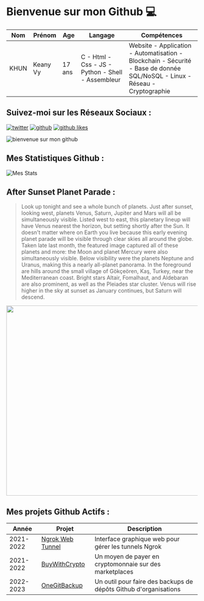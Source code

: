 # Bienvenue sur mon Github 💻
| Nom | Prénom | Age | Langage | Compétences |
|---  |---     |---  |---      |---
| KHUN | Keany Vy | 17 ans | C - Html - Css - JS - Python - Shell - Assembleur | Website - Application - Automatisation - Blockchain - Sécurité - Base de donnée SQL/NoSQL - Linux - Réseau - Cryptographie |

## Suivez-moi sur les Réseaux Sociaux :
[![twitter](https://img.shields.io/twitter/follow/thisiskeanyvy?style=social)](https://twitter.com/thisiskeanyvy)
[![github](https://img.shields.io/github/followers/thisiskeanyvy?style=social)](https://github.com/thisiskeanyvy?tab=followers)
[![github likes](https://img.shields.io/github/stars/thisiskeanyvy?style=social)](https://github.com/thisiskeanyvy)

![bienvenue sur mon github](https://thisiskeanyvy-hosting.pages.dev/banner.gif)

## Mes Statistiques Github :
![Mes Stats](https://github-readme-stats.vercel.app/api?username=thisiskeanyvy&show_icons=true&theme=radical)

## After Sunset Planet Parade :

> Look up tonight and see a whole bunch of planets. Just after sunset, looking west, planets Venus, Saturn, Jupiter and Mars will all be simultaneously visible. Listed west to east, this planetary lineup will have Venus nearest the horizon, but setting shortly after the Sun.  It doesn't matter where on Earth you live because this early evening planet parade will be visible through clear skies all around the globe.  Taken late last month, the featured image captured all of these planets and more: the Moon and planet Mercury were also simultaneously visible.  Below visibility were the planets Neptune and Uranus, making this a nearly all-planet panorama. In the foreground are hills around the small village of Gökçeören, Kaş, Turkey, near the Mediterranean coast.  Bright stars Altair, Fomalhaut, and Aldebaran are also prominent, as well as the Pleiades star cluster. Venus will rise higher in the sky at sunset as January continues, but Saturn will descend.

<img src='https://apod.nasa.gov/apod/image/2301/AllPlanets_Tezel_1080_annotated.jpg' width="800" height="500"/>

## Mes projets Github Actifs :
| Année | Projet | Description |
|---   |---     |---          |
| 2021-2022 | [Ngrok Web Tunnel](https://github.com/thisiskeanyvy/ngrok-web-manager) | Interface graphique web pour gérer les tunnels Ngrok |
| 2021-2022 | [BuyWithCrypto](https://github.com/BuyWithCrypto) | Un moyen de payer en cryptomonnaie sur des marketplaces |
| 2022-2023 | [OneGitBackup](https://github.com/BuyWithCrypto/OneGitBackup) | Un outil pour faire des backups de dépôts Github d'organisations |